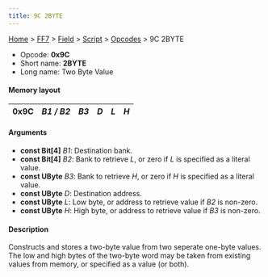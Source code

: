 ```yaml
---
title: 9C 2BYTE
---
```


[Home](../../../../Main%20Page.md.md) > [FF7](../../../../FF7.md) > [Field](../../../Field.md) > [Script](../../Script.md) > [Opcodes](../Opcodes.md) > 9C 2BYTE

-   Opcode: **0x9C**
-   Short name: **2BYTE**
-   Long name: Two Byte Value

#### Memory layout

| 0x9C | *B1 / B2* | *B3* | *D* | *L* | *H* |
|------|-----------|------|-----|-----|-----|

#### Arguments

-   **const Bit\[4\]** *B1*: Destination bank.
-   **const Bit\[4\]** *B2*: Bank to retrieve *L*, or zero if *L* is
    specified as a literal value.
-   **const UByte** *B3*: Bank to retrieve *H*, or zero if *H* is
    specified as a literal value.
-   **const UByte** *D*: Destination address.
-   **const UByte** *L*: Low byte, or address to retrieve value if *B2*
    is non-zero.
-   **const UByte** *H*: High byte, or address to retrieve value if *B3*
    is non-zero.

#### Description

Constructs and stores a two-byte value from two seperate one-byte
values. The low and high bytes of the two-byte word may be taken from
existing values from memory, or specified as a value (or both).
